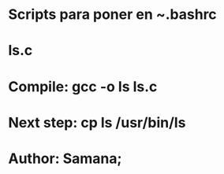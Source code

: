 # Scripts para poner en ~.bashrc 

# ls.c
# Compile: gcc -o ls ls.c
# Next step: cp ls /usr/bin/ls
# Author: Samana;

